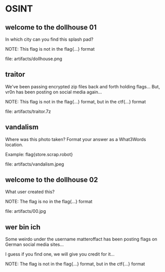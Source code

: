 # OSINT

## welcome to the dollhouse 01
In which city can you find this splash pad?

NOTE: This flag is not in the flag{...} format

file: artifacts/dollhouse.png

## traitor
We've been passing encrypted zip files back and forth holding flags... But, vr0n has been posting on social media again...

NOTE: This flag is not in the flag{...} format, but in the ctf{...} format

file: artifacts/traitor.7z

## vandalism
Where was this photo taken? Format your answer as a What3Words location.

Example: flag{store.scrap.robot}

file: artifacts/vandalism.jpeg

## welcome to the dollhouse 02
What user created this?

NOTE: The flag is no in the flag{...} format

file: artifacts/00.jpg

## wer bin ich
Some weirdo under the username matteroffact has been posting flags on German social media sites...

I guess if you find one, we will give you credit for it...

NOTE: The flag is not in the flag{...} format, but in the ctf{...} format

